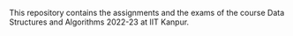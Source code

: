 This repository contains the assignments and the exams of the course Data Structures and Algorithms 2022-23 at IIT Kanpur.
